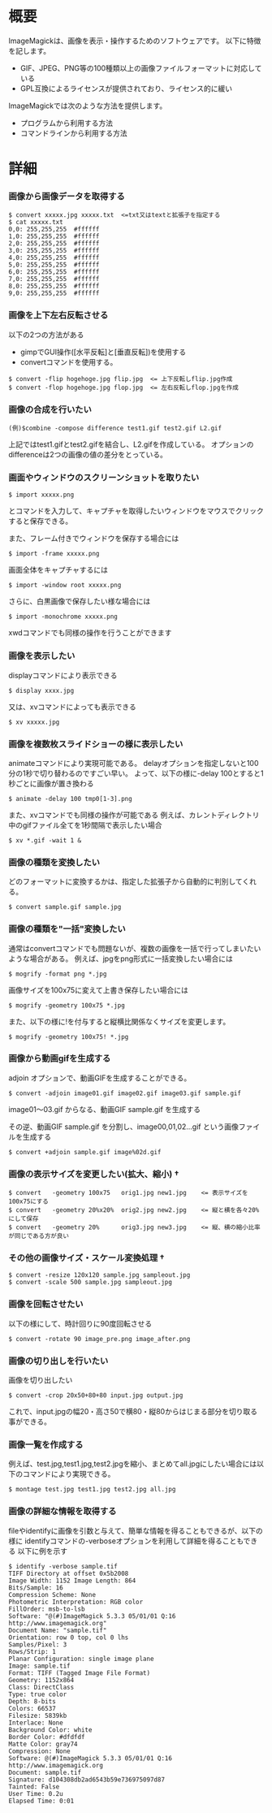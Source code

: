 # 概要
ImageMagickは、画像を表示・操作するためのソフトウェアです。 以下に特徴を記します。
- GIF、JPEG、PNG等の100種類以上の画像ファイルフォーマットに対応している
- GPL互換によるライセンスが提供されており、ライセンス的に緩い

ImageMagickでは次のような方法を提供します。
- プログラムから利用する方法
- コマンドラインから利用する方法

# 詳細
### 画像から画像データを取得する
```
$ convert xxxxx.jpg xxxxx.txt  <=txt又はtextと拡張子を指定する
$ cat xxxxx.txt
0,0: 255,255,255  #ffffff
1,0: 255,255,255  #ffffff
2,0: 255,255,255  #ffffff
3,0: 255,255,255  #ffffff
4,0: 255,255,255  #ffffff
5,0: 255,255,255  #ffffff
6,0: 255,255,255  #ffffff
7,0: 255,255,255  #ffffff
8,0: 255,255,255  #ffffff
9,0: 255,255,255  #ffffff
```

### 画像を上下左右反転させる
以下の2つの方法がある
- gimpでGUI操作([水平反転]と[垂直反転])を使用する
- convertコマンドを使用する。
```
$ convert -flip hogehoge.jpg flip.jpg  <= 上下反転しflip.jpg作成
$ convert -flop hogehoge.jpg flop.jpg  <= 左右反転しflop.jpgを作成
```

### 画像の合成を行いたい
```
(例)$combine -compose difference test1.gif test2.gif L2.gif
```
上記ではtest1.gifとtest2.gifを結合し、L2.gifを作成している。 オプションのdifferenceは2つの画像の値の差分をとっている。

### 画面やウィンドウのスクリーンショットを取りたい
```
$ import xxxxx.png
```
とコマンドを入力して、キャプチャを取得したいウィンドウをマウスでクリックすると保存できる。

また、フレーム付きでウィンドウを保存する場合には
```
$ import -frame xxxxx.png
```

画面全体をキャプチャするには
```
$ import -window root xxxxx.png
```

さらに、白黒画像で保存したい様な場合には
```
$ import -monochrome xxxxx.png
```
xwdコマンドでも同様の操作を行うことができます

### 画像を表示したい
displayコマンドにより表示できる
```
$ display xxxx.jpg
```

又は、xvコマンドによっても表示できる
```
$ xv xxxxx.jpg
```

### 画像を複数枚スライドショーの様に表示したい
animateコマンドにより実現可能である。
delayオプションを指定しないと100分の1秒で切り替わるのですごい早い。 よって、以下の様に-delay 100とすると1秒ごとに画像が置き換わる
```
$ animate -delay 100 tmp0[1-3].png
```

また、xvコマンドでも同様の操作が可能である 例えば、カレントディレクトリ中のgifファイル全てを1秒間隔で表示したい場合
```
$ xv *.gif -wait 1 &
```

### 画像の種類を変換したい
どのフォーマットに変換するかは、指定した拡張子から自動的に判別してくれる。
```
$ convert sample.gif sample.jpg
```

### 画像の種類を"一括"変換したい
通常はconvertコマンドでも問題ないが、複数の画像を一括で行ってしまいたい ような場合がある。 例えば、jpgをpng形式に一括変換したい場合には
```
$ mogrify -format png *.jpg
```

画像サイズを100x75に変えて上書き保存したい場合には
```
$ mogrify -geometry 100x75 *.jpg 
```

また、以下の様に!を付与すると縦横比関係なくサイズを変更します。
```
$ mogrify -geometry 100x75! *.jpg 
```

### 画像から動画gifを生成する
adjoin オプションで、動画GIFを生成することができる。
```
$ convert -adjoin image01.gif image02.gif image03.gif sample.gif
```
image01〜03.gif からなる、動画GIF sample.gif を生成する

その逆、動画GIF sample.gif を分割し、image00,01,02...gif という画像ファイルを生成する
```
$ convert +adjoin sample.gif image%02d.gif
```

### 画像の表示サイズを変更したい(拡大、縮小) †
```
$ convert   -geometry 100x75   orig1.jpg new1.jpg    <= 表示サイズを100x75にする
$ convert   -geometry 20%x20%  orig2.jpg new2.jpg    <= 縦と横を各々20%にして保存
$ convert   -geometry 20%      orig3.jpg new3.jpg    <= 縦、横の縮小比率が同じである方が良い
```

### その他の画像サイズ・スケール変換処理 †
```
$ convert -resize 120x120 sample.jpg sampleout.jpg
$ convert -scale 500 sample.jpg sampleout.jpg
```

### 画像を回転させたい
以下の様にして、時計回りに90度回転させる
```
$ convert -rotate 90 image_pre.png image_after.png
```

### 画像の切り出しを行いたい
画像を切り出したい
```
$ convert -crop 20x50+80+80 input.jpg output.jpg
```
これで、input.jpgの幅20・高さ50で横80・縦80からはじまる部分を切り取る事ができる。

### 画像一覧を作成する
例えば、test.jpg,test1.jpg,test2.jpgを縮小、まとめてall.jpgにしたい場合には以下のコマンドにより実現できる。
```
$ montage test.jpg test1.jpg test2.jpg all.jpg
```

### 画像の詳細な情報を取得する
fileやidentifyに画像を引数と与えて、簡単な情報を得ることもできるが、以下の様に identifyコマンドの-verboseオプションを利用して詳細を得ることもできる 以下に例を示す
```
$ identify -verbose sample.tif
TIFF Directory at offset 0x5b2008
Image Width: 1152 Image Length: 864
Bits/Sample: 16
Compression Scheme: None
Photometric Interpretation: RGB color
FillOrder: msb-to-lsb
Software: "@(#)ImageMagick 5.3.3 05/01/01 Q:16 http://www.imagemagick.org"
Document Name: "sample.tif"
Orientation: row 0 top, col 0 lhs
Samples/Pixel: 3
Rows/Strip: 1
Planar Configuration: single image plane
Image: sample.tif
Format: TIFF (Tagged Image File Format)
Geometry: 1152x864
Class: DirectClass
Type: true color
Depth: 8-bits
Colors: 66537
Filesize: 5839kb
Interlace: None
Background Color: white
Border Color: #dfdfdf
Matte Color: gray74
Compression: None
Software: @(#)ImageMagick 5.3.3 05/01/01 Q:16 http://www.imagemagick.org
Document: sample.tif
Signature: d104308db2ad6543b59e736975097d87
Tainted: False
User Time: 0.2u
Elapsed Time: 0:01
```
